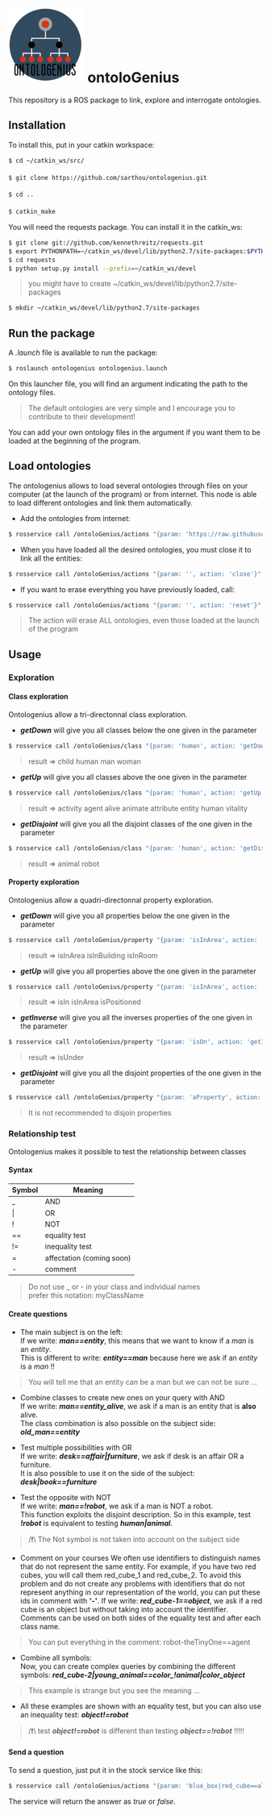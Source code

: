 # <img src="logo/ontologenius.png" width="150"> ontolo**G**enius
This repository is a ROS package to link, explore and interrogate ontologies.

## Installation

To install this, put in your catkin workspace:
```sh
$ cd ~/catkin_ws/src/

$ git clone https://github.com/sarthou/ontologenius.git

$ cd ..

$ catkin_make
```

You will need the requests package. You can install it in the catkin_ws:
```sh
$ git clone git://github.com/kennethreitz/requests.git
$ export PYTHONPATH=~/catkin_ws/devel/lib/python2.7/site-packages:$PYTHONPATH
$ cd requests
$ python setup.py install --prefix=~/catkin_ws/devel
```
> you might have to create ~/catkin_ws/devel/lib/python2.7/site-packages

```sh
$ mkdir ~/catkin_ws/devel/lib/python2.7/site-packages
```

## Run the package

A *.launch* file is available to run the package:
```sh
$ roslaunch ontologenius ontologenius.launch
```

On this launcher file, you will find an argument indicating the path to the ontology files.
> The default ontologies are very simple and I encourage you to contribute to their development!

You can add your own ontology files in the argument if you want them to be loaded at the beginning of the program.

## Load ontologies

The ontologenius allows to load several ontologies through files on your computer (at the launch of the program) or from internet.
This node is able to load different ontologies and link them automatically.

- Add the ontologies from internet:
```sh
$ rosservice call /ontoloGenius/actions "{param: 'https://raw.githubusercontent.com/sarthou/ontologenius/master/files/attribute.owl', action: 'add' }"
```

- When you have loaded all the desired ontologies, you must close it to link all the entities:
```sh
$ rosservice call /ontoloGenius/actions "{param: '', action: 'close'}"
```

- If you want to erase everything you have previously loaded, call:
```sh
$ rosservice call /ontoloGenius/actions "{param: '', action: 'reset'}"
```
> The action will erase ALL ontologies, even those loaded at the launch of the program

## Usage

### Exploration

#### Class exploration

Ontologenius allow a tri-directonnal class exploration.

- ***getDown*** will give you all classes below the one given in the parameter
```sh
$ rosservice call /ontoloGenius/class "{param: 'human', action: 'getDown'}"
```
> result => child human man woman

- ***getUp*** will give you all classes above the one given in the parameter
```sh
$ rosservice call /ontoloGenius/class "{param: 'human', action: 'getUp'}"
```
> result => activity agent alive animate attribute entity human vitality

- ***getDisjoint*** will give you all the disjoint classes of the one given in the parameter
```sh
$ rosservice call /ontoloGenius/class "{param: 'human', action: 'getDisjoint'}"
```
> result => animal robot

#### Property exploration

Ontologenius allow a quadri-directonnal property exploration.

- ***getDown*** will give you all properties below the one given in the parameter
```sh
$ rosservice call /ontoloGenius/property "{param: 'isInArea', action: 'getDown'}"
```
> result => isInArea isInBuilding isInRoom

- ***getUp*** will give you all properties above the one given in the parameter
```sh
$ rosservice call /ontoloGenius/property "{param: 'isInArea', action: 'getUp'}"
```
> result => isIn isInArea isPositioned

- ***getInverse*** will give you all the inverses properties of the one given in the parameter
```sh
$ rosservice call /ontoloGenius/property "{param: 'isOn', action: 'getInverse'}"
```
> result => isUnder

- ***getDisjoint*** will give you all the disjoint properties of the one given in the parameter
```sh
$ rosservice call /ontoloGenius/property "{param: 'aProperty', action: 'getDisjoint'}"
```
> It is not recommended to disjoin properties

### Relationship test
Ontologenius makes it possible to test the relationship between classes

#### Syntax

Symbol          | Meaning
-------------   | -------------
_               | AND
\|              | OR
!               | NOT
==              | equality test
!=              | inequality test
=               | affectation (coming soon)
\-              | comment

> Do not use _ or - in your class and individual names  
> prefer this notation: myClassName  

#### Create questions

- The main subject is on the left:  
If we write: ***man==entity***, this means that we want to know if a *man* is an *entity*.  
This is different to write: ***entity==man*** because here we ask if an *entity* is a *man* !!  
> You will tell me that an entity can be a man but we can not be sure ...

- Combine classes to create new ones on your query with AND  
If we write: ***man==entity_alive***, we ask if a man is an entity that is **also** alive.  
The class combination is also possible on the subject side: ***old_man==entity***  

- Test multiple possibilities with OR  
If we write: ***desk==affair|furniture***, we ask if desk is an affair OR a furniture.  
It is also possible to use it on the side of the subject: ***desk|book==furniture***  

- Test the opposite with NOT  
If we write: ***man==!robot***, we ask if a man is NOT a robot.  
This function exploits the disjoint description. So in this example, test ***!robot*** is equivalent to testing ***human|animal***.  
> /:exclamation:\\ The Not symbol is not taken into account on the subject side

- Comment on your courses
We often use identifiers to distinguish names that do not represent the same entity. For example, if you have two red cubes, you will call them red_cube_1 and red_cube_2.
To avoid this problem and do not create any problems with identifiers that do not represent anything in our representation of the world, you can put these ids in comment with **'-'**.
If we write: ***red_cube-1==object***, we ask if a red cube is an object but without taking into account the identifier.
Comments can be used on both sides of the equality test and after each class name.
> You can put everything in the comment: robot-theTinyOne==agent

- Combine all symbols:  
Now, you can create complex queries by combining the different symbols: ***red_cube-2|young_animal==color_!animal|color_object***  
> This example is strange but you see the meaning ...  

- All these examples are shown with an equality test, but you can also use an inequality test: ***object!=robot***
> /:exclamation:\\ test ***object!=robot*** is different than testing ***object==!robot*** !!!!!

#### Send a question

To send a question, just put it in the stock service like this:  
```sh
$ rosservice call /ontoloGenius/actions "{param: 'blue_box|red_cube==alive', action: 'test'}"
```
The service will return the answer as *true* or *false*.
